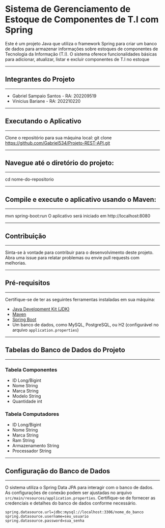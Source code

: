 # Sistema de Gerenciamento de Estoque de Componentes de T.I com Spring

Este é um projeto Java que utiliza o framework Spring para criar um banco de dados para armazenar informações sobre estoques de componentes de Tecnologia da Informação (T.I). O sistema oferece funcionalidades básicas para adicionar, atualizar, listar e excluir componentes de T.I no estoque


---------------------------------------
## Integrantes do Projeto
---------------------------------------
- Gabriel Sampaio Santos - RA: 202209519
- Vinícius Bariane - RA: 202210220

---------------------------------------
## Executando o Aplicativo
---------------------------------------
Clone o repositório para sua máquina local:
git clone https://github.com/Gabriel534/Projeto-REST-API.git


---------------------------------------
## Navegue até o diretório do projeto:
---------------------------------------
cd nome-do-repositorio


---------------------------------------
## Compile e execute o aplicativo usando o Maven:
---------------------------------------
mvn spring-boot:run
O aplicativo será iniciado em http://localhost:8080


---------------------------------------
## Contribuição
---------------------------------------
Sinta-se à vontade para contribuir para o desenvolvimento deste projeto. Abra uma issue para relatar problemas ou envie pull requests com melhorias.


---------------------------------------
## Pré-requisitos
---------------------------------------
Certifique-se de ter as seguintes ferramentas instaladas em sua máquina:

- [Java Development Kit (JDK)](https://www.oracle.com/java/technologies/javase-downloads.html)
- [Maven](https://maven.apache.org/download.cgi)
- [Spring Boot](https://spring.io/projects/spring-boot)
- Um banco de dados, como MySQL, PostgreSQL, ou H2 (configurável no arquivo `application.properties`)


---------------------------------------
## Tabelas do Banco de Dados do Projeto
---------------------------------------
### Tabela Componentes
- ID Long/Bigint
- Nome String
- Marca String
- Modelo String
- Quantidade int

### Tabela Computadores
- ID Long/Bigint
- Nome String
- Marca String
- Ram String
- Armazenamento String
- Processador String


---------------------------------------
## Configuração do Banco de Dados
---------------------------------------
O sistema utiliza o Spring Data JPA para interagir com o banco de dados. As configurações de conexão podem ser ajustadas no arquivo `src/main/resources/application.properties`. Certifique-se de fornecer as credenciais e detalhes do banco de dados conforme necessário.

```properties
spring.datasource.url=jdbc:mysql://localhost:3306/nome_do_banco
spring.datasource.username=seu_usuario
spring.datasource.password=sua_senha

